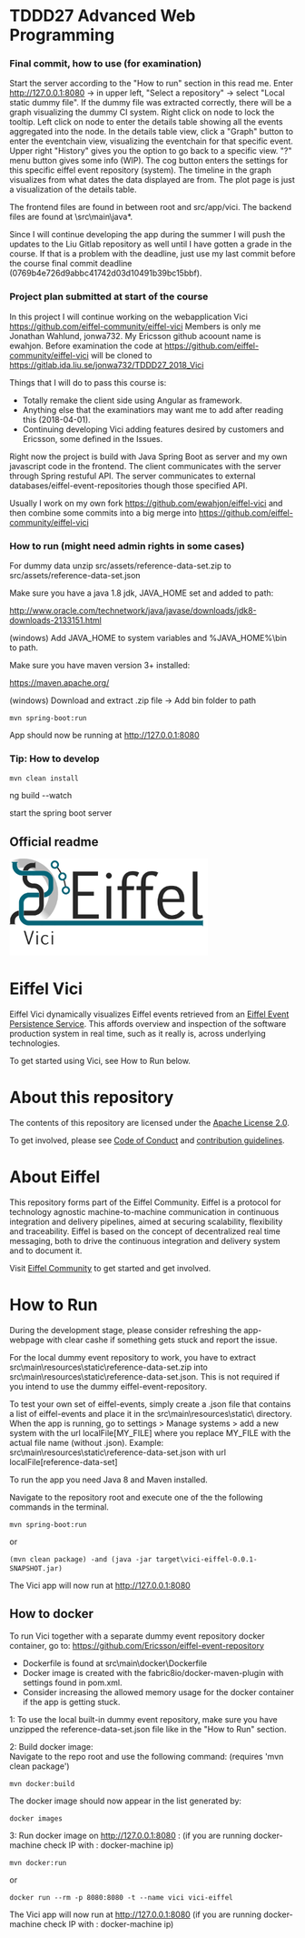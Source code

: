 # TDDD27 Advanced Web Programming
### Final commit, how to use (for examination)
Start the server according to the "How to run" section in this read me.
Enter http://127.0.0.1:8080 ->
in upper left, "Select a repository" -> select "Local static dummy file".
If the dummy file was extracted correctly, there will be a graph visualizing the dummy CI system. Right click on node to lock the tooltip. Left click on node to enter the details table showing all the events aggregated into the node. In the details table view, click a "Graph" button to enter the eventchain view, visualizing the eventchain for that specific event. Upper right "History" gives you the option to go back to a specific view. "?" menu button gives some info (WIP). The cog button enters the settings for this specific eiffel event repository (system). The timeline in the graph visualizes from what dates the data displayed are from. The plot page is just a visualization of the details table.

The frontend files are found in between root and src/app/vici. The backend files are found at \src\main\java\*.

Since I will continue developing the app during the summer I will push the updates to the Liu Gitlab repository as well until I have gotten a grade in the course. If that is a problem with the deadline, just use my last commit before the course final commit deadline (0769b4e726d9abbc41742d03d10491b39bc15bbf).

### Project plan submitted at start of the course
In this project I will continue working on the webapplication Vici https://github.com/eiffel-community/eiffel-vici
Members is only me Jonathan Wahlund, jonwa732. My Ericsson github acoount name is ewahjon.
Before examination the code at https://github.com/eiffel-community/eiffel-vici will be cloned to https://gitlab.ida.liu.se/jonwa732/TDDD27_2018_Vici

Things that I will do to pass this course is:
- Totally remake the client side using Angular as framework.
- Anything else that the examinatiors may want me to add after reading this (2018-04-01).
- Continuing developing Vici adding features desired by customers and Ericsson, some defined in the Issues.

Right now the project is build with Java Spring Boot as server and my own javascript code in the frontend. The client communicates with the server through Spring restuful API. The server communicates to external databases/eiffel-event-repositories though those specified API.

Usually I work on my own fork https://github.com/ewahjon/eiffel-vici and then combine some commits into a big merge into https://github.com/eiffel-community/eiffel-vici

### How to run (might need admin rights in some cases)

For dummy data unzip src/assets/reference-data-set.zip to src/assets/reference-data-set.json

Make sure you have a java 1.8 jdk, JAVA_HOME set and added to path:

http://www.oracle.com/technetwork/java/javase/downloads/jdk8-downloads-2133151.html

(windows) Add JAVA_HOME to system variables and %JAVA_HOME%\bin to path.

Make sure you have maven version 3+ installed:

https://maven.apache.org/

(windows) Download and extract .zip file -> Add bin folder to path

~~~~
mvn spring-boot:run
~~~~

App should now be running at http://127.0.0.1:8080

### Tip: How to develop

~~~~
mvn clean install
~~~~

ng build --watch

start the spring boot server

Official readme
------

<!---
   Copyright 2017-2018 Ericsson AB.
   For a full list of individual contributors, please see the commit history.

   Licensed under the Apache License, Version 2.0 (the "License");
   you may not use this file except in compliance with the License.
   You may obtain a copy of the License at

       http://www.apache.org/licenses/LICENSE-2.0

   Unless required by applicable law or agreed to in writing, software
   distributed under the License is distributed on an "AS IS" BASIS,
   WITHOUT WARRANTIES OR CONDITIONS OF ANY KIND, either express or implied.
   See the License for the specific language governing permissions and
   limitations under the License.
--->

<img src="./images/logo.png" alt="Eiffel Vici" width="350"/>

# Eiffel Vici
Eiffel Vici dynamically visualizes Eiffel events retrieved from an [Eiffel Event Persistence Service](https://eiffel-community.github.io/eiffel-sepia/event-persistence.html). This affords overview and inspection of the software production system in real time, such as it really is, across underlying technologies.

To get started using Vici, see How to Run below.

# About this repository
The contents of this repository are licensed under the [Apache License 2.0](./LICENSE).

To get involved, please see [Code of Conduct](./CODE_OF_CONDUCT.md) and [contribution guidelines](./CONTRIBUTING.md).

# About Eiffel
This repository forms part of the Eiffel Community. Eiffel is a protocol for technology agnostic machine-to-machine communication in continuous integration and delivery pipelines, aimed at securing scalability, flexibility and traceability. Eiffel is based on the concept of decentralized real time messaging, both to drive the continuous integration and delivery system and to document it.

Visit [Eiffel Community](https://eiffel-community.github.io) to get started and get involved.

# How to Run
During the development stage, please consider refreshing the app-webpage with clear cashe if something gets stuck and report the issue.

For the local dummy event repository to work, you have to extract src\main\resources\static\reference-data-set.zip into src\main\resources\static\reference-data-set.json.
This is not required if you intend to use the dummy eiffel-event-repository.

To test your own set of eiffel-events, simply create a .json file that contains a list of eiffel-events and place it in the src\main\resources\static\ directory. When the app is running, go to settings > Manage systems > add a new system with the url localFile[MY_FILE] where you replace MY_FILE with the actual file name (without .json). Example: src\main\resources\static\reference-data-set.json with url localFile[reference-data-set]

To run the app you need Java 8 and Maven installed.

Navigate to the repository root and execute one of the the following commands in the terminal.

~~~~
mvn spring-boot:run
~~~~

or

~~~~
(mvn clean package) -and (java -jar target\vici-eiffel-0.0.1-SNAPSHOT.jar)
~~~~

The Vici app will now run at http://127.0.0.1:8080

## How to docker
To run Vici together with a separate dummy event repository docker container, go to: https://github.com/Ericsson/eiffel-event-repository

- Dockerfile is found at src\main\docker\Dockerfile
- Docker image is created with the fabric8io/docker-maven-plugin with settings found in pom.xml.
- Consider increasing the allowed memory usage for the docker container if the app is getting stuck.

1: To use the local built-in dummy event repository, make sure you have unzipped the reference-data-set.json file like in the "How to Run" section.

2: Build docker image:\
Navigate to the repo root and use the following command: (requires 'mvn clean package')
~~~~
mvn docker:build
~~~~
The docker image should now appear in the list generated by:
~~~~
docker images
~~~~

3: Run docker image on http://127.0.0.1:8080 :  (if you are running docker-machine check IP with : docker-machine ip)
~~~~
mvn docker:run
~~~~
or
~~~~
docker run --rm -p 8080:8080 -t --name vici vici-eiffel
~~~~

The Vici app will now run at http://127.0.0.1:8080 (if you are running docker-machine check IP with : docker-machine ip)
